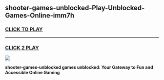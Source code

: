 
## shooter-games-unblocked-Play-Unblocked-Games-Online-imm7h
<h3>
<a href="https://premium76.site?title=shooter-games-unblocked&ref=25A">CLICK TO PLAY</a></h3>
<hr>

<h3>
<a href="https://premium76.site?title=shooter-games-unblocked&ref=25A">CLICK 2 PLAY</a>
  
</h3>

<a href="https://premium76.site?title=shooter-games-unblocked&ref=25A"><img src="https://clearcache.store/games.png"></a>


**shooter-games-unblocked games unblocked: Your Gateway to Fun and Accessible Online Gaming**
